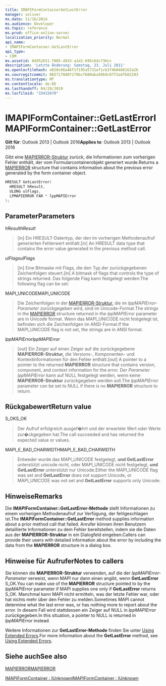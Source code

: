 ```yaml
---
title: IMAPIFormContainerGetLastError
manager: soliver
ms.date: 11/16/2014
ms.audience: Developer
ms.topic: reference
ms.prod: office-online-server
localization_priority: Normal
api_name:
- IMAPIFormContainer.GetLastError
api_type:
- COM
ms.assetid: 04952b51-f005-4933-a1d1-695c6dc736cc
description: 'Letzte Änderung: Samstag, 23. Juli 2011'
ms.openlocfilehash: e020c66a46f1f195a5731ef1cb3f4b0488162a2b
ms.sourcegitcommit: 8657170d071f9bcf680aba50b9c07f2a4fb82283
ms.translationtype: MT
ms.contentlocale: de-DE
ms.lasthandoff: 04/28/2019
ms.locfileid: "33415670"
---
```

# <a name="imapiformcontainergetlasterror"></a><span data-ttu-id="705f8-103">IMAPIFormContainer::GetLastError</span><span class="sxs-lookup"><span data-stu-id="705f8-103">IMAPIFormContainer::GetLastError</span></span>

  
  
<span data-ttu-id="705f8-104">**Gilt für**: Outlook 2013 | Outlook 2016</span><span class="sxs-lookup"><span data-stu-id="705f8-104">**Applies to**: Outlook 2013 | Outlook 2016</span></span> 
  
<span data-ttu-id="705f8-105">Gibt eine [MAPIERROR-Struktur](mapierror.md) zurück, die Informationen zum vorherigen Fehler enthält, der vom Formularcontainerobjekt generiert wurde.</span><span class="sxs-lookup"><span data-stu-id="705f8-105">Returns a [MAPIERROR](mapierror.md) structure that contains information about the previous error generated by the form container object.</span></span> 
  
```cpp
HRESULT GetLastError(
  HRESULT hResult,
  ULONG ulFlags,
  LPMAPIERROR FAR * lppMAPIError
);
```

## <a name="parameters"></a><span data-ttu-id="705f8-106">Parameter</span><span class="sxs-lookup"><span data-stu-id="705f8-106">Parameters</span></span>

 <span data-ttu-id="705f8-107">_hResult_</span><span class="sxs-lookup"><span data-stu-id="705f8-107">_hResult_</span></span>
  
> <span data-ttu-id="705f8-108">[in] Ein HRESULT-Datentyp, der den im vorherigen Methodenaufruf generierten Fehlerwert enthält.</span><span class="sxs-lookup"><span data-stu-id="705f8-108">[in] An HRESULT data type that contains the error value generated in the previous method call.</span></span>
    
 <span data-ttu-id="705f8-109">_ulFlags_</span><span class="sxs-lookup"><span data-stu-id="705f8-109">_ulFlags_</span></span>
  
> <span data-ttu-id="705f8-110">[in] Eine Bitmaske mit Flags, die den Typ der zurückgegebenen Zeichenfolgen steuert.</span><span class="sxs-lookup"><span data-stu-id="705f8-110">[in] A bitmask of flags that controls the type of strings returned.</span></span> <span data-ttu-id="705f8-111">Das folgende Flag kann festgelegt werden:</span><span class="sxs-lookup"><span data-stu-id="705f8-111">The following flag can be set:</span></span>
    
<span data-ttu-id="705f8-112">MAPI_UNICODE</span><span class="sxs-lookup"><span data-stu-id="705f8-112">MAPI_UNICODE</span></span> 
  
> <span data-ttu-id="705f8-113">Die Zeichenfolgen in der [MAPIERROR-Struktur,](mapierror.md) die im  _lppMAPIError-Parameter_ zurückgegeben wird, sind im Unicode-Format.</span><span class="sxs-lookup"><span data-stu-id="705f8-113">The strings in the [MAPIERROR](mapierror.md) structure returned in the  _lppMAPIError_ parameter are in Unicode format.</span></span> <span data-ttu-id="705f8-114">Wenn das MAPI_UNICODE nicht festgelegt ist, befinden sich die Zeichenfolgen im ANSI-Format.</span><span class="sxs-lookup"><span data-stu-id="705f8-114">If the MAPI_UNICODE flag is not set, the strings are in ANSI format.</span></span> 
    
 <span data-ttu-id="705f8-115">_lppMAPIError_</span><span class="sxs-lookup"><span data-stu-id="705f8-115">_lppMAPIError_</span></span>
  
> <span data-ttu-id="705f8-116">[out] Ein Zeiger auf einen Zeiger auf die zurückgegebene **MAPIERROR-Struktur,** die Versions-, Komponenten- und Kontextinformationen für den Fehler enthält.</span><span class="sxs-lookup"><span data-stu-id="705f8-116">[out] A pointer to a pointer to the returned **MAPIERROR** structure that contains version, component, and context information for the error.</span></span> <span data-ttu-id="705f8-117">Der  _Parameter lppMAPIError_ kann auf NULL festgelegt werden, wenn keine **MAPIERROR-Struktur** zurückgegeben werden soll.</span><span class="sxs-lookup"><span data-stu-id="705f8-117">The  _lppMAPIError_ parameter can be set to NULL if there is no **MAPIERROR** structure to return.</span></span> 
    
## <a name="return-value"></a><span data-ttu-id="705f8-118">Rückgabewert</span><span class="sxs-lookup"><span data-stu-id="705f8-118">Return value</span></span>

<span data-ttu-id="705f8-119">S_OK</span><span class="sxs-lookup"><span data-stu-id="705f8-119">S_OK</span></span> 
  
> <span data-ttu-id="705f8-120">Der Aufruf erfolgreich ausgef�hrt und der erwartete Wert oder Werte zur�ckgegeben hat.</span><span class="sxs-lookup"><span data-stu-id="705f8-120">The call succeeded and has returned the expected value or values.</span></span>
    
<span data-ttu-id="705f8-121">MAPI_E_BAD_CHARWIDTH</span><span class="sxs-lookup"><span data-stu-id="705f8-121">MAPI_E_BAD_CHARWIDTH</span></span> 
  
> <span data-ttu-id="705f8-122">Entweder wurde das MAPI_UNICODE festgelegt, **und GetLastError** unterstützt unicode nicht, oder MAPI_UNICODE nicht festgelegt, **und GetLastError** unterstützt nur Unicode.</span><span class="sxs-lookup"><span data-stu-id="705f8-122">Either the MAPI_UNICODE flag was set and **GetLastError** does not support Unicode, or MAPI_UNICODE was not set and **GetLastError** supports only Unicode.</span></span> 
    
## <a name="remarks"></a><span data-ttu-id="705f8-123">Hinweise</span><span class="sxs-lookup"><span data-stu-id="705f8-123">Remarks</span></span>

<span data-ttu-id="705f8-124">Die **IMAPIFormContainer::GetLastError-Methode** stellt Informationen zu einem vorherigen Methodenaufruf zur Verfügung, der fehlgeschlagen ist.</span><span class="sxs-lookup"><span data-stu-id="705f8-124">The **IMAPIFormContainer::GetLastError** method supplies information about a prior method call that failed.</span></span> <span data-ttu-id="705f8-125">Anrufer können ihren Benutzern detaillierte Informationen zu dem Fehler bereitstellen, indem sie die Daten aus der **MAPIERROR-Struktur** in ein Dialogfeld eingeben.</span><span class="sxs-lookup"><span data-stu-id="705f8-125">Callers can provide their users with detailed information about the error by including the data from the **MAPIERROR** structure in a dialog box.</span></span> 
  
## <a name="notes-to-callers"></a><span data-ttu-id="705f8-126">Hinweise für Aufrufer</span><span class="sxs-lookup"><span data-stu-id="705f8-126">Notes to callers</span></span>

<span data-ttu-id="705f8-127">Sie können die **MAPIERROR-Struktur** verwenden, auf die der  _lppMAPIError-Parameter_ verweist, wenn MAPI nur dann einen angibt, wenn **GetLastError** S_OK.</span><span class="sxs-lookup"><span data-stu-id="705f8-127">You can make use of the **MAPIERROR** structure pointed to by the  _lppMAPIError_ parameter if MAPI supplies one only if **GetLastError** returns S_OK.</span></span> <span data-ttu-id="705f8-128">Manchmal kann MAPI nicht ermitteln, was der letzte Fehler war, oder hat nichts mehr über den Fehler zu melden.</span><span class="sxs-lookup"><span data-stu-id="705f8-128">Sometimes MAPI cannot determine what the last error was, or has nothing more to report about the error.</span></span> <span data-ttu-id="705f8-129">In diesem Fall wird stattdessen ein Zeiger auf NULL in  _lppMAPIError_ zurückgegeben.</span><span class="sxs-lookup"><span data-stu-id="705f8-129">In this situation, a pointer to NULL is returned in  _lppMAPIError_ instead.</span></span> 
  
<span data-ttu-id="705f8-130">Weitere Informationen zur **GetLastError-Methode** finden Sie unter [Using Extended Errors](mapi-extended-errors.md).</span><span class="sxs-lookup"><span data-stu-id="705f8-130">For more information about the **GetLastError** method, see [Using Extended Errors](mapi-extended-errors.md).</span></span>
  
## <a name="see-also"></a><span data-ttu-id="705f8-131">Siehe auch</span><span class="sxs-lookup"><span data-stu-id="705f8-131">See also</span></span>



[<span data-ttu-id="705f8-132">MAPIERROR</span><span class="sxs-lookup"><span data-stu-id="705f8-132">MAPIERROR</span></span>](mapierror.md)
  
[<span data-ttu-id="705f8-133">IMAPIFormContainer : IUnknown</span><span class="sxs-lookup"><span data-stu-id="705f8-133">IMAPIFormContainer : IUnknown</span></span>](imapiformcontaineriunknown.md)

